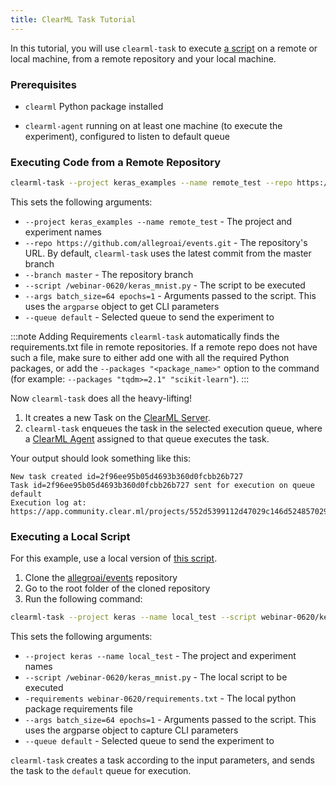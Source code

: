 ```yaml
---
title: ClearML Task Tutorial
---
```


In this tutorial, you will use `clearml-task` to execute [a script](https://github.com/allegroai/events/blob/master/webinar-0620/keras_mnist.py) 
on a remote or local machine, from a remote repository and your local machine. 

### Prerequisites

- `clearml` Python package installed 

- `clearml-agent` running on at least one machine (to execute the experiment), configured to listen to default queue 

### Executing Code from a Remote Repository 

``` bash
clearml-task --project keras_examples --name remote_test --repo https://github.com/allegroai/events.git --branch master --script /webinar-0620/keras_mnist.py --args batch_size=64 epochs=1 --queue default
```

This sets the following arguments: 

* `--project keras_examples --name remote_test` - The project and experiment names
* `--repo https://github.com/allegroai/events.git` - The repository's URL. By default, `clearml-task` uses the latest 
  commit from the master branch
* `--branch master` - The repository branch 
* `--script /webinar-0620/keras_mnist.py` - The script to be executed
* `--args batch_size=64 epochs=1` - Arguments passed to the script. This uses the `argparse` object to get CLI parameters
* `--queue default` - Selected queue to send the experiment to

:::note Adding Requirements
`clearml-task` automatically finds the requirements.txt file in remote repositories. 
If a remote repo does not have such a file, make sure to either add one with all the required Python packages, 
or add the `--packages "<package_name>"` option to the command (for example: `--packages "tqdm>=2.1" "scikit-learn"`).
::: 

Now `clearml-task` does all the heavy-lifting!
1. It creates a new Task on the [ClearML Server](../../deploying_clearml/clearml_server.md).
1. `clearml-task` enqueues the task in the selected execution queue, where a [ClearML Agent](../../clearml_agent.md) 
   assigned to that queue executes the task.  
     
Your output should look something like this:

```console
New task created id=2f96ee95b05d4693b360d0fcbb26b727
Task id=2f96ee95b05d4693b360d0fcbb26b727 sent for execution on queue default
Execution log at: https://app.community.clear.ml/projects/552d5399112d47029c146d5248570295/experiments/2f96ee95b05d4693b360d0fcbb26b727/output/log
```


### Executing a Local Script

For this example, use a local version of [this script](https://github.com/allegroai/events/blob/master/webinar-0620/keras_mnist.py).
1. Clone the [allegroai/events](https://github.com/allegroai/events) repository 
1. Go to the root folder of the cloned repository 
1. Run the following command:

```bash
clearml-task --project keras --name local_test --script webinar-0620/keras_mnist.py --branch master --requirements webinar-0620/requirements.txt --args epochs=1 --queue default
```

This sets the following arguments:
* `--project keras --name local_test` - The project and experiment names 
* `--script /webinar-0620/keras_mnist.py` - The local script to be executed
* `-requirements webinar-0620/requirements.txt` - The local python package requirements file
* `--args batch_size=64 epochs=1` - Arguments passed to the script. This uses the argparse object to capture CLI parameters
* `--queue default` - Selected queue to send the experiment to

`clearml-task` creates a task according to the input parameters, and sends the task to the `default` queue for execution.